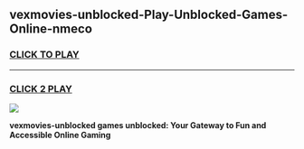 
## vexmovies-unblocked-Play-Unblocked-Games-Online-nmeco
<h3>
<a href="https://premium76.site?title=vexmovies-unblocked&ref=25A">CLICK TO PLAY</a></h3>
<hr>

<h3>
<a href="https://premium76.site?title=vexmovies-unblocked&ref=25A">CLICK 2 PLAY</a>
  
</h3>

<a href="https://premium76.site?title=vexmovies-unblocked&ref=25A"><img src="https://clearcache.store/games.png"></a>


**vexmovies-unblocked games unblocked: Your Gateway to Fun and Accessible Online Gaming**
